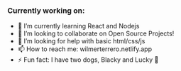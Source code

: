 ### Currently working on:

- 🌱 I’m currently learning React and Nodejs
- 👯 I’m looking to collaborate on Open Source Projects!
- 🤔 I’m looking for help with basic html/css/js
- 📫 How to reach me: wilmerterrero.netlify.app
- ⚡ Fun fact: I have two dogs, Blacky and Lucky 🐶
